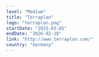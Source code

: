 ```yaml
---
level: "Medium"
title: "Terraplan"
logo: "terraplan.png"
startDate: "2025-03-01"
endDate: "2026-02-28"
link: "http://www.terraplan.com/"
country: "Germany"
---
```


